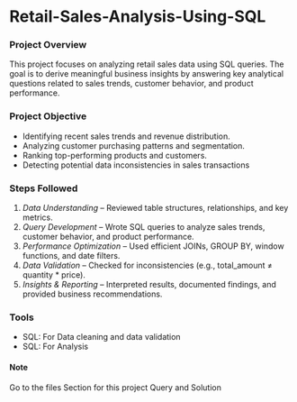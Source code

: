 # Retail-Sales-Analysis-Using-SQL
### Project Overview
This project focuses on analyzing retail sales data using SQL queries. The goal is to derive meaningful business insights by answering key analytical questions related to sales trends, customer behavior, and product performance.
### Project Objective 
- Identifying recent sales trends and revenue distribution.
- Analyzing customer purchasing patterns and segmentation.
- Ranking top-performing products and customers.
- Detecting potential data inconsistencies in sales transactions
### Steps Followed  
1. *Data Understanding* – Reviewed table structures, relationships, and key metrics.  
2. *Query Development* – Wrote SQL queries to analyze sales trends, customer behavior, and product performance.  
3. *Performance Optimization* – Used efficient JOINs, GROUP BY, window functions, and date filters.  
4. *Data Validation* – Checked for inconsistencies (e.g., total_amount ≠ quantity * price).  
5. *Insights & Reporting* – Interpreted results, documented findings, and provided business recommendations.
 
### Tools
   - SQL: For Data cleaning and data validation
   - SQL: For Analysis
#### Note
Go to the files Section for this project Query and Solution
